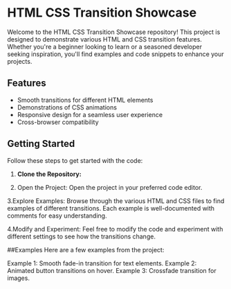 # HTML CSS Transition Showcase

Welcome to the HTML CSS Transition Showcase repository! This project is designed to demonstrate various HTML and CSS transition features. Whether you're a beginner looking to learn or a seasoned developer seeking inspiration, you'll find examples and code snippets to enhance your projects.

## Features

- Smooth transitions for different HTML elements
- Demonstrations of CSS animations
- Responsive design for a seamless user experience
- Cross-browser compatibility

## Getting Started

Follow these steps to get started with the code:

1. **Clone the Repository:**

2. Open the Project:
Open the project in your preferred code editor.

3.Explore Examples:
Browse through the various HTML and CSS files to find examples of different transitions. Each example is well-documented with comments for easy understanding.

4.Modify and Experiment:
Feel free to modify the code and experiment with different settings to see how the transitions change.

##Examples
Here are a few examples from the project:

Example 1: Smooth fade-in transition for text elements.
Example 2: Animated button transitions on hover.
Example 3: Crossfade transition for images.
